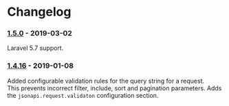 # Changelog

### [1.5.0] - 2019-03-02

Laravel 5.7 support.

### [1.4.16] - 2019-01-08

Added configurable validation rules for the query string for a request.  
This prevents incorrect filter, include, sort and pagination parameters.
Adds the `jsonapi.request.validaton` configuration section. 

[1.5.0]: https://github.com/czim/laravel-jsonapi/compare/1.4.16...1.5.0

[1.4.16]: https://github.com/czim/laravel-jsonapi/compare/1.4.15...1.4.16
